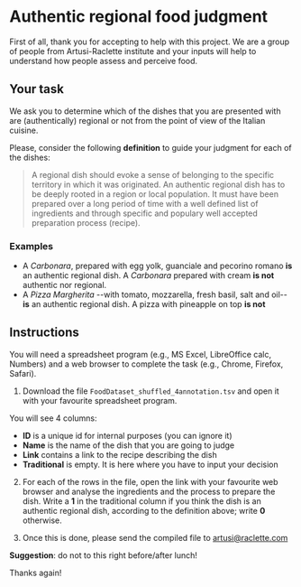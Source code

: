 # Authentic regional food judgment

First of all, thank you for accepting to help with this project. We are a group 
of people from Artusi-Raclette institute and your inputs will help to 
understand how people assess and perceive food.

## Your task

We ask you to determine which of the dishes that you are presented with are 
(authentically) regional or not from the point of view of the Italian cuisine.

Please, consider the following **definition** to guide your judgment for each of 
the dishes:

> A regional dish should evoke a sense of belonging to the specific territory 
> in which it was originated. An authentic regional dish has to be  deeply 
> rooted in a region or local population. It must have been prepared over a 
> long period of time with a well defined list of ingredients and through 
> specific and populary well accepted preparation process (recipe).  

### Examples

- A *Carbonara*, prepared with egg yolk, guanciale and pecorino romano 
**is** an authentic regional dish. A *Carbonara* prepared with cream **is 
not** authentic nor regional. 
- A *Pizza Margherita* --with tomato, mozzarella, fresh basil, salt and oil-- 
**is** an authentic regional dish. A pizza with pineapple on top **is 
not**

## Instructions

You will need a spreadsheet program (e.g., MS Excel, LibreOffice calc, Numbers) 
and a web browser to complete the task (e.g., Chrome, Firefox, Safari).

1. Download the file `FoodDataset_shuffled_4annotation.tsv` and open it with 
your favourite spreadsheet program.

You will see 4 columns: 
- **ID** is a unique id for internal purposes (you can ignore it)
- **Name** is the name of the dish that you are going to judge
- **Link** contains a link to the recipe describing the dish
- **Traditional** is empty. It is here where you have to input your decision

2. For each of the rows in the file, open the link with your favourite web 
browser and analyse the ingredients and the process to prepare the dish. Write 
a **1** in the traditional column if you think the dish is an authentic 
regional dish, according to the definition above; write **0** otherwise.

3. Once this is done, please send the compiled file to artusi@raclette.com

**Suggestion**: do not to this right before/after lunch!

Thanks again!

